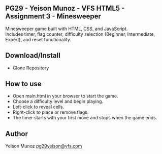 **PG29 - Yeison Munoz - VFS HTML5 - Assignment 3 - Minesweeper**
----------
Minesweeper game built with HTML, CSS, and JavaScript.  
Includes timer, flag counter, difficulty selection (Beginner, Intermediate, Expert), and reset functionality.

**Download/Install**
---------
 - Clone Repository

**How to use**
--------
- Open main.html in your browser to start the game.
- Choose a difficulty level and begin playing.
- Left-click to reveal cells.
- Right-click to place or remove flags.
- The timer starts with your first move and stops when the game ends.

**Author**
--------
Yeison Munoz
pg29yeison@vfs.com
